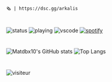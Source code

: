 <br>

    🗞️ | https://dsc.gg/arkalis
#
![status](https://dev.discordprofiles.me/badge/status/634442174305402883?simple=true)
![playing](https://dev.discordprofiles.me/badge/playing/634442174305402883)
![vscode](https://dev.discordprofiles.me/badge/vscode/634442174305402883)
[![spotify](https://dev.discordprofiles.me/badge/spotify/634442174305402883)](https://dev.discordprofiles.me/openspotify/634442174305402883)
#
![Matdbx10's GitHub stats](https://github-readme-stats.vercel.app/api?username=Matdbx10&include_all_commits=true&show_icons=true&theme=tokyonight)
![Top Langs](https://github-readme-stats.vercel.app/api/top-langs/?username=matdbx10&layout=compact&theme=tokyonight)
#
![visiteur](https://profile-counter.glitch.me/Matdbx10/count.svg)
